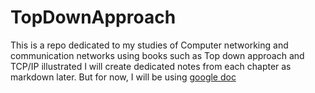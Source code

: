 # TopDownApproach
This is a repo dedicated to my studies of Computer networking and communication networks using books such as Top down approach and TCP/IP illustrated
I will create dedicated notes from each chapter as markdown later. But for now, I will be using [google doc](https://docs.google.com/document/d/1qx2TlXgnpzXbgEGgdmqQTbGSXj_X-peJg01EXQG_rS0/edit?tab=t.0#heading=h.8l8j7uvmf4sb)
